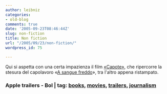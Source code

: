 ```yaml
---
author: leibniz
categories:
- old-blog
comments: true
date: '2005-09-23T08:46:44Z'
slug: non-fiction
title: Non fiction
url: "/2005/09/23/non-fiction/"
wordpress_id: 75

---
```

Qui si aspetta con una certa impazienza il film [«Capote»](http://www.apple.com/trailers/sony/capote.html), che ripercorre la stesura del capolavoro «[A sangue freddo](http://www.ita-bol.com/bol/main.jsp?action=bolscheda&ean=978881168311)», tra l'altro appena ristampato.  



### Apple trailers - Bol | tag: [books](http://www.technorati.com/tags/books), [movies](http://www.technorati.com/tags/movies), [trailers](http://www.technorati.com/tags/trailers), [journalism](http://www.technorati.com/tags/journalism)

